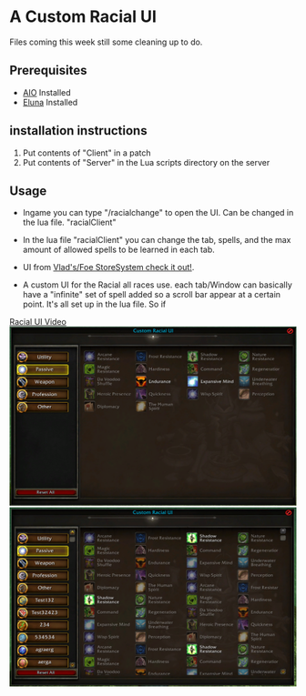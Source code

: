 # A Custom Racial UI

Files coming this week still some cleaning up to do.

## Prerequisites

* [AIO](https://github.com/Rochet2/AIO) Installed
* [Eluna](https://github.com/ElunaLuaEngine/Eluna/blob/master/README.md) Installed

## installation instructions

1. Put contents of "Client" in a patch
2. Put contents of "Server" in the Lua scripts directory on the server

## Usage

* Ingame you can type "/racialchange" to open the UI. Can be changed in the lua file. "racialClient"
* In the lua file "racialClient" you can change the tab, spells, and the max amount of allowed spells to be learned in each tab.

* UI from [Vlad's/Foe StoreSystem check it out!](https://github.com/Foereaper/Eluna-AIO-StoreSystem).
* A custom UI for the Racial all races use.
each tab/Window can basically have a "infinite" set of spell added so a scroll bar appear at a certain point. It's all set up in the lua file. So if

[Racial UI Video](https://streamable.com/53em1x)
![Racial UI](racialUI2.png)
![Racial UI](racialUI.png)
